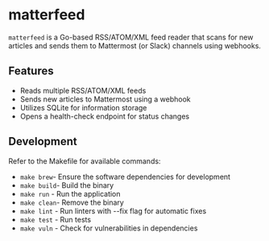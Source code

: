 # matterfeed

`matterfeed` is a Go-based RSS/ATOM/XML feed reader that scans for new articles and sends them to Mattermost (or Slack) channels using webhooks.

## Features

- Reads multiple RSS/ATOM/XML feeds
- Sends new articles to Mattermost using a webhook
- Utilizes SQLite for information storage
- Opens a health-check endpoint for status changes

## Development

Refer to the Makefile for available commands:

- `make brew`- Ensure the software dependencies for development
- `make build`- Build the binary
- `make run`  - Run the application
- `make clean`- Remove the binary
- `make lint` - Run linters with --fix flag for automatic fixes
- `make test` - Run tests
- `make vuln` - Check for vulnerabilities in dependencies
